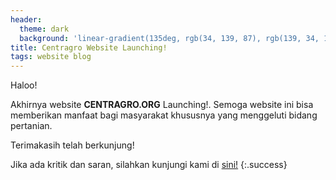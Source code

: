 ```yaml
---
header:
  theme: dark
  background: 'linear-gradient(135deg, rgb(34, 139, 87), rgb(139, 34, 139))'
title: Centragro Website Launching!
tags: website blog
---
```


Haloo!

Akhirnya website **CENTRAGRO.ORG** Launching!. Semoga website ini bisa memberikan manfaat bagi masyarakat khususnya yang menggeluti bidang pertanian. 

Terimakasih telah berkunjung!

Jika ada kritik dan saran, silahkan kunjungi kami di [sini!](https://github.com/centragro)
{:.success}